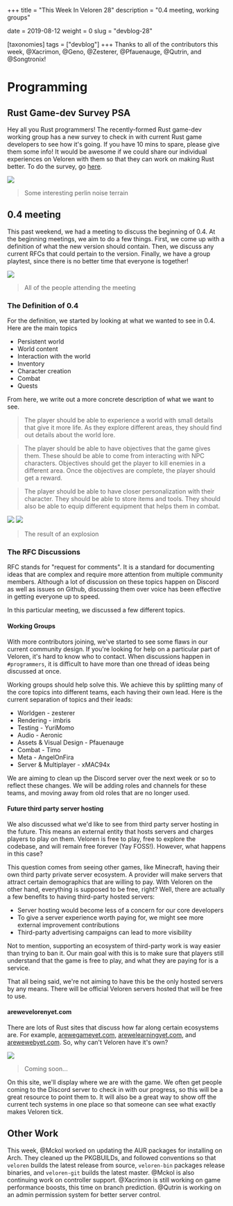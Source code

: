 +++
title = "This Week In Veloren 28"
description = "0.4 meeting, working groups"

date = 2019-08-12
weight = 0
slug = "devblog-28"

[taxonomies]
tags = ["devblog"]
+++
Thanks to all of the contributors this week, @Xacrimon, @Geno, @Zesterer, @Pfauenauge, @Qutrin, and @Songtronix!

# Programming

## Rust Game-dev Survey PSA

Hey all you Rust programmers! The recently-formed Rust game-dev working group has a new survey to check in with current Rust game developers to see how it's going. If you have 10 mins to spare, please give them some info! It would be awesome if we could share our individual experiences on Veloren with them so that they can work on making Rust better. To do the survey, go [here](https://users.rust-lang.org/t/survey-from-the-rust-game-development-working-group/31270?u=erlend_sh).

<img src="https://media.discordapp.net/attachments/523568428905398283/609742056784396288/unknown.png?width=831&height=666">

> Some interesting perlin noise terrain

## 0.4 meeting

This past weekend, we had a meeting to discuss the beginning of 0.4. At the beginning meetings, we aim to do a few things. First, we come up with a definition of what the new version should contain. Then, we discuss any current RFCs that could pertain to the version. Finally, we have a group playtest, since there is no better time that everyone is together!

<img src="https://cdn.discordapp.com/attachments/541307840938377217/610197275314094111/unknown.png">

> All of the people attending the meeting

### The Definition of 0.4

For the definition, we started by looking at what we wanted to see in 0.4. Here are the main topics

- Persistent world
- World content
- Interaction with the world
- Inventory
- Character creation
- Combat
- Quests

From here, we write out a more concrete description of what we want to see.

> The player should be able to experience a world with small details that give it more life. As they explore different areas, they should find out details about the world lore.

> The player should be able to have objectives that the game gives them. These should be able to come from interacting with NPC characters. Objectives should get the player to kill enemies in a different area. Once the objectives are complete, the player should get a reward.

> The player should be able to have closer personalization with their character. They should be able to store items and tools. They should also be able to equip different equipment that helps them in combat.

<img src="https://media.discordapp.net/attachments/523568428905398283/608707184397910027/unknown.png">

<img src="https://cdn.discordapp.com/attachments/523568428905398283/608706818306211848/unknown.png">

> The result of an explosion

### The RFC Discussions

RFC stands for "request for comments". It is a standard for documenting ideas that are complex and require more attention from multiple community members. Although a lot of discussion on these topics happen on Discord as well as issues on Github, discussing them over voice has been effective in getting everyone up to speed.

In this particular meeting, we discussed a few different topics.

#### Working Groups

With more contributors joining, we've started to see some flaws in our current community design. If you're looking for help on a particular part of Veloren, it's hard to know who to contact. When discussions happen in `#programmers`, it is difficult to have more than one thread of ideas being discussed at once.

Working groups should help solve this. We achieve this by splitting many of the core topics into different teams, each having their own lead. Here is the current separation of topics and their leads:

- Worldgen - zesterer
- Rendering - imbris
- Testing - YuriMomo 
- Audio - Aeronic
- Assets & Visual Design - Pfauenauge
- Combat - Timo
- Meta - AngelOnFira
- Server & Multiplayer - xMAC94x

We are aiming to clean up the Discord server over the next week or so to reflect these changes. We will be adding roles and channels for these teams, and moving away from old roles that are no longer used.

#### Future third party server hosting

We also discussed what we'd like to see from third party server hosting in the future. This means an external entity that hosts servers and charges players to play on them. Veloren is free to play, free to explore the codebase, and will remain free forever (Yay FOSS!). However, what happens in this case?

This question comes from seeing other games, like Minecraft, having their own third party private server ecosystem. A provider will make servers that attract certain demographics that are willing to pay. With Veloren on the other hand, everything is supposed to be free, right? Well, there are actually a few benefits to having third-party hosted servers:

- Server hosting would become less of a concern for our core developers
- To give a server experience worth paying for, we might see more external improvement contributions
- Third-party advertising campaigns can lead to more visibility 

Not to mention, supporting an ecosystem of third-party work is way easier than trying to ban it. Our main goal with this is to make sure that players still understand that the game is free to play, and what they are paying for is a service.

That all being said, we're not aiming to have this be the only hosted servers by any means. There will be official Veloren servers hosted that will be free to use.

#### arewevelorenyet.com

There are lots of Rust sites that discuss how far along certain ecosystems are. For example, [arewegameyet.com](http://arewegameyet.com/), [arewelearningyet.com](http://www.arewelearningyet.com/), and [arewewebyet.com](http://www.arewewebyet.org/). So, why can't Veloren have it's own?

<img src="https://cdn.discordapp.com/attachments/541307840938377217/610894024110506014/unknown.png">

> Coming soon...

On this site, we'll display where we are with the game. We often get people coming to the Discord server to check in with our progress, so this will be a great resource to point them to. It will also be a great way to show off the current tech systems in one place so that someone can see what exactly makes Veloren tick.

## Other Work

This week, @Mckol worked on updating the AUR packages for installing on Arch. They cleaned up the PKGBUILDs, and followed conventions so that `veloren` builds the latest release from source, `veloren-bin` packages release binaries, and `veloren-git` builds the latest master. @Mckol is also continuing work on controller support. @Xacrimon is still working on game performance boosts, this time on branch prediction. @Qutrin is working on an admin permission system for better server control.